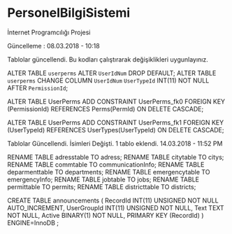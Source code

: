 # PersonelBilgiSistemi
İnternet Programcılığı Projesi

Güncelleme : 08.03.2018 - 10:18

Tablolar güncellendi. Bu kodları çalıştırarak değişiklikleri uygunlayınız.

ALTER TABLE `userperms`
	ALTER `UserIdNum` DROP DEFAULT;
ALTER TABLE `userperms`
	CHANGE COLUMN `UserIdNum` `UserTypeId` INT(11) NOT NULL AFTER `PermissionId`;
	
ALTER TABLE UserPerms ADD CONSTRAINT UserPerms_fk0 FOREIGN KEY (PermissionId) REFERENCES Perms(PermId) ON DELETE CASCADE;

ALTER TABLE UserPerms ADD CONSTRAINT UserPerms_fk1 FOREIGN KEY (UserTypeId) REFERENCES UserTypes(UserTypeId) ON DELETE CASCADE;


Tablolar Güncellendi. İsimleri Değişti. 1 tablo eklendi. 14.03.2018 - 11:52 PM

 RENAME TABLE adresstable TO adress;
 RENAME TABLE citytable TO citys;
 RENAME TABLE commtable TO communicationInfo;
 RENAME TABLE deparmenttable TO departments;
 RENAME TABLE emergencytable TO emergencyInfo;
 RENAME TABLE jobtable TO jobs;
 RENAME TABLE permittable TO permits;
 RENAME TABLE districttable TO districts;
 
CREATE TABLE announcements (
	RecordId INT(11) UNSIGNED NOT NULL AUTO_INCREMENT,
	UserGroupId INT(11) UNSIGNED NOT NULL,
	Text TEXT NOT NULL,
	Active BINARY(1) NOT NULL,
	PRIMARY KEY (RecordId)
)
ENGINE=InnoDB
;
